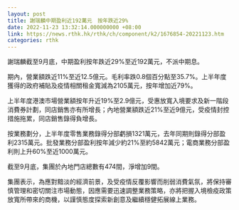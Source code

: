 ```yaml
---
layout: post
title: 謝瑞麟中期盈利近192萬元　按年跌近29%
date: 2022-11-23 13:32:14.000000000 +08:00
link: https://news.rthk.hk/rthk/ch/component/k2/1676854-20221123.htm
categories: rthk
---
```


謝瑞麟截至9月底，中期盈利按年跌近29%至近192萬元，不派中期息。

期內，營業額跌近11%至近12.5億元。毛利率跌0.8個百分點至35.7%。上半年度獲得的政府補貼及疫情相關租金寬減為2105萬元，按年增加近79%。

上半年度港澳市場營業額按年升近19%至2.9億元，受惠放寬入境要求及新一階段消費券計劃，同店銷售亦有所增長；內地營業額跌近21%至近9億元，受疫情封控措施拖累，同店銷售錄得負增長。

按業務劃分，上半年度零售業務錄得分部虧損1321萬元，去年同期則錄得分部盈利2315萬元。批發業務分部盈利按年減少約21%至約5842萬元；電商業務分部盈利則上升60%至近1000萬元。

截至9月底，集團於內地門店總數有474間，淨增加9間。

集團表示，為應對黯淡的經濟前景，及受疫情反覆影響而削弱消費氣氛，將保持審慎管理和密切關注市場動態，因應需要迅速調整業務策略，亦將把握入境檢疫政策放寬所帶來的商機，以謹慎態度探索新創意及繼續穩健拓展線上業務。
